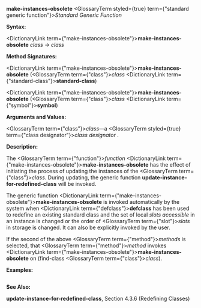 **make-instances-obsolete** <GlossaryTerm styled={true} term={"standard generic function"}><i>Standard Generic Function</i></GlossaryTerm> 



**Syntax:** 



<DictionaryLink  term={"make-instances-obsolete"}><b>make-instances-obsolete</b></DictionaryLink> *class → class* 



**Method Signatures:** 



<DictionaryLink  term={"make-instances-obsolete"}><b>make-instances-obsolete</b></DictionaryLink> (<GlossaryTerm  term={"class"}><i>class</i></GlossaryTerm> <DictionaryLink  term={"standard-class"}><b>standard-class</b></DictionaryLink>) 



<DictionaryLink  term={"make-instances-obsolete"}><b>make-instances-obsolete</b></DictionaryLink> (<GlossaryTerm  term={"class"}><i>class</i></GlossaryTerm> <DictionaryLink  term={"symbol"}><b>symbol</b></DictionaryLink>) 



**Arguments and Values:** 



<GlossaryTerm  term={"class"}><i>class</i></GlossaryTerm>—a <GlossaryTerm styled={true} term={"class designator"}><i>class designator</i></GlossaryTerm> . 



**Description:** 



The <GlossaryTerm  term={"function"}><i>function</i></GlossaryTerm> <DictionaryLink  term={"make-instances-obsolete"}><b>make-instances-obsolete</b></DictionaryLink> has the effect of initiating the process of updating the instances of the <GlossaryTerm  term={"class"}><i>class</i></GlossaryTerm>. During updating, the generic function **update-instance-for-redefined-class** will be invoked. 



The generic function <DictionaryLink  term={"make-instances-obsolete"}><b>make-instances-obsolete</b></DictionaryLink> is invoked automatically by the system when <DictionaryLink  term={"defclass"}><b>defclass</b></DictionaryLink> has been used to redefine an existing standard class and the set of local *slots accessible* in an instance is changed or the order of <GlossaryTerm  term={"slot"}><i>slots</i></GlossaryTerm> in storage is changed. It can also be explicitly invoked by the user. 



If the second of the above <GlossaryTerm  term={"method"}><i>methods</i></GlossaryTerm> is selected, that <GlossaryTerm  term={"method"}><i>method</i></GlossaryTerm> invokes <DictionaryLink  term={"make-instances-obsolete"}><b>make-instances-obsolete</b></DictionaryLink> on (find-class <GlossaryTerm  term={"class"}><i>class</i></GlossaryTerm>). 







 



 



**Examples:**
```lisp

```
**See Also:** 



**update-instance-for-redefined-class**, Section 4.3.6 (Redefining Classes) 



